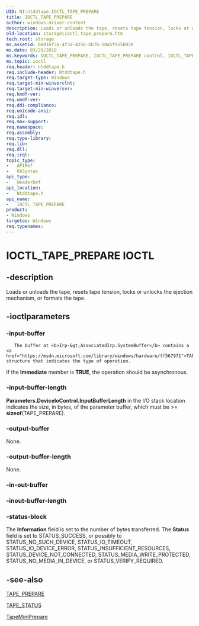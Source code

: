 ```yaml
---
UID: NI:ntddtape.IOCTL_TAPE_PREPARE
title: IOCTL_TAPE_PREPARE
author: windows-driver-content
description: Loads or unloads the tape, resets tape tension, locks or unlocks the ejection mechanism, or formats the tape.
old-location: storage\ioctl_tape_prepare.htm
tech.root: storage
ms.assetid: 0e016f3a-4f3a-4256-bb7b-10a5f955b930
ms.date: 03/29/2018
ms.keywords: IOCTL_TAPE_PREPARE, IOCTL_TAPE_PREPARE control, IOCTL_TAPE_PREPARE control code [Storage Devices], k307_a564f3c9-909a-437c-973c-0e6c25fad061.xml, ntddtape/IOCTL_TAPE_PREPARE, storage.ioctl_tape_prepare
ms.topic: ioctl
req.header: ntddtape.h
req.include-header: Ntddtape.h
req.target-type: Windows
req.target-min-winverclnt: 
req.target-min-winversvr: 
req.kmdf-ver: 
req.umdf-ver: 
req.ddi-compliance: 
req.unicode-ansi: 
req.idl: 
req.max-support: 
req.namespace: 
req.assembly: 
req.type-library: 
req.lib: 
req.dll: 
req.irql: 
topic_type:
-	APIRef
-	kbSyntax
api_type:
-	HeaderDef
api_location:
-	Ntddtape.h
api_name:
-	IOCTL_TAPE_PREPARE
product:
- Windows
targetos: Windows
req.typenames: 
---
```


# IOCTL_TAPE_PREPARE IOCTL


## -description



Loads or unloads the tape, resets tape tension, locks or unlocks the ejection mechanism, or formats the tape.




## -ioctlparameters




### -input-buffer


       The buffer at <b>Irp-&gt;AssociatedIrp.SystemBuffer</b> contains a <a href="https://msdn.microsoft.com/library/windows/hardware/ff567971">TAPE_PREPARE</a> structure that indicates the type of operation.

If the <b>Immediate</b> member is <b>TRUE</b>, the operation should be asynchronous. 


### -input-buffer-length

<b>Parameters.DeviceIoControl.InputBufferLength</b> in the I/O stack location indicates the size, in bytes, of the parameter buffer, which must be &gt;= <b>sizeof</b>(TAPE_PREPARE). 


### -output-buffer

None.


### -output-buffer-length

None.


### -in-out-buffer








### -inout-buffer-length








### -status-block

The <b>Information</b> field is set to the number of bytes transferred. The <b>Status</b> field is set to STATUS_SUCCESS, or possibly to STATUS_NO_SUCH_DEVICE, STATUS_IO_TIMEOUT, STATUS_IO_DEVICE_ERROR, STATUS_INSUFFICIENT_RESOURCES, STATUS_DEVICE_NOT_CONNECTED, STATUS_MEDIA_WRITE_PROTECTED, STATUS_NO_MEDIA_IN_DEVICE, or STATUS_VERIFY_REQUIRED.


## -see-also




<a href="https://msdn.microsoft.com/library/windows/hardware/ff567971">TAPE_PREPARE</a>



<a href="https://msdn.microsoft.com/library/windows/hardware/ff567975">TAPE_STATUS</a>



<a href="https://msdn.microsoft.com/library/windows/hardware/ff567950">TapeMiniPrepare</a>
 

 

